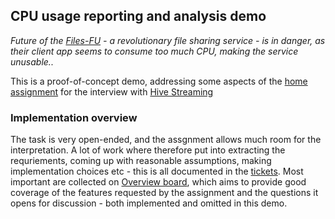 CPU usage reporting and analysis demo
-----------------------------

_Future of the [Files-FU](.. "assignment mentitons both 'FilesForYou' and 'FilesFromYou', I came up with this variant instead - IMO cooler and punchier. BTW I'd like to retain the rights for the name, maybe one day I'll use it for a startup :)") - a revolutionary file sharing service - is in danger, as their client app seems to consume too much CPU, making the service unusable.._

This is a proof-of-concept demo, addressing some aspects of the [home assignment](Hive_Streaming_Backend_Home_Assignment.pdf) for the interview with [Hive Streaming](https://www.hivestreaming.com/)


### Implementation overview 

The task is very open-ended, and the assgnment allows much room for the interpretation. A lot of work where therefore put into extracting the requriements, 
coming up with reasonable assumptions, making implementation choices etc - this is all documented in the [tickets](../../issues/). 
Most important are collected on [Overview board](../../projects/5), 
which aims to provide good coverage of the features requested by the assignment and the questions it opens for discussion - both implemented and omitted in this demo.

